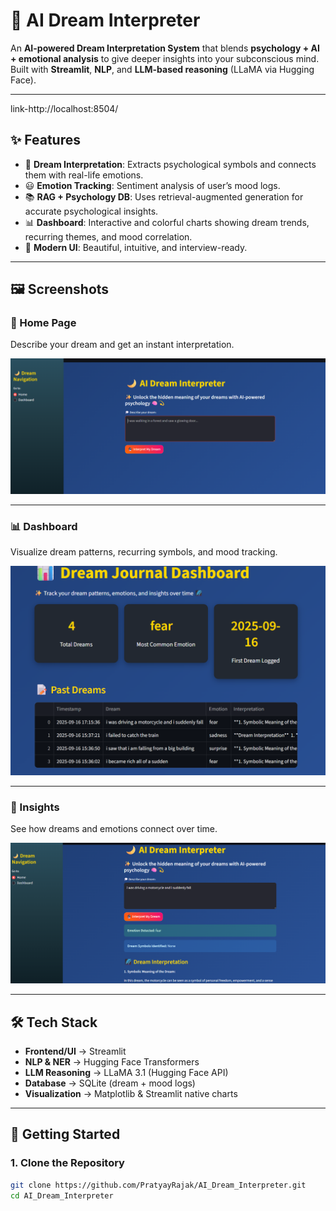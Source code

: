 # 🌙 AI Dream Interpreter

An **AI-powered Dream Interpretation System** that blends **psychology + AI + emotional analysis** to give deeper insights into your subconscious mind.  
Built with **Streamlit**, **NLP**, and **LLM-based reasoning** (LLaMA via Hugging Face).

---

link-http://localhost:8504/

## ✨ Features

- 🧠 **Dream Interpretation**: Extracts psychological symbols and connects them with real-life emotions.  
- 😃 **Emotion Tracking**: Sentiment analysis of user’s mood logs.  
- 📚 **RAG + Psychology DB**: Uses retrieval-augmented generation for accurate psychological insights.  
- 📊 **Dashboard**: Interactive and colorful charts showing dream trends, recurring themes, and mood correlation.  
- 🎨 **Modern UI**: Beautiful, intuitive, and interview-ready.

---

## 🖼️ Screenshots

### 🌙 Home Page
Describe your dream and get an instant interpretation.

![Home Page](screenshots/home.png)

---

### 📊 Dashboard
Visualize dream patterns, recurring symbols, and mood tracking.

![Dashboard](screenshots/dashboard.png)

---

### 🔮 Insights
See how dreams and emotions connect over time.

![Insights](screenshots/Search.png)

---

## 🛠️ Tech Stack

- **Frontend/UI** → Streamlit  
- **NLP & NER** → Hugging Face Transformers  
- **LLM Reasoning** → LLaMA 3.1 (Hugging Face API)  
- **Database** → SQLite (dream + mood logs)  
- **Visualization** → Matplotlib & Streamlit native charts  

---

## 🚀 Getting Started

### 1. Clone the Repository
```bash
git clone https://github.com/PratyayRajak/AI_Dream_Interpreter.git
cd AI_Dream_Interpreter

